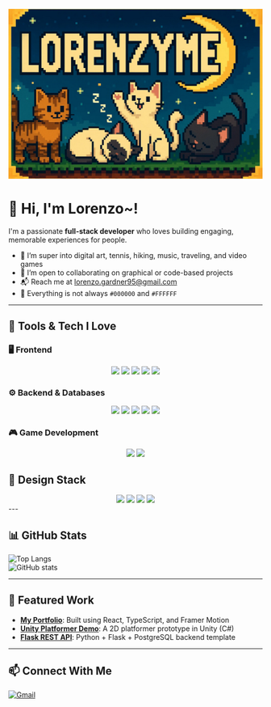 ![Banner](./Banner.png)

# 👋 Hi, I'm Lorenzo~!

I'm a passionate **full-stack developer** who loves building engaging, memorable experiences for people.  

- 👀 I’m super into digital art, tennis, hiking, music, traveling, and video games  
- 💞 I’m open to collaborating on graphical or code-based projects  
- 📬 Reach me at [lorenzo.gardner95@gmail.com](mailto:lorenzo.gardner95@gmail.com)  
- 🎨 Everything is not always `#000000` and `#FFFFFF`  

---

## 🧠 Tools & Tech I Love

### 🖥️ Frontend

<div align="center">
  <img src="https://img.shields.io/badge/JavaScript-323330?style=for-the-badge&logo=javascript&logoColor=F7DF1E"/>
  <img src="https://img.shields.io/badge/TypeScript-007ACC?style=for-the-badge&logo=typescript&logoColor=white"/>
  <img src="https://img.shields.io/badge/React-20232A?style=for-the-badge&logo=react&logoColor=61DAFB"/>
  <img src="https://img.shields.io/badge/Redux-593D88?style=for-the-badge&logo=redux&logoColor=white"/>
  <img src="https://img.shields.io/badge/Tailwind_CSS-38B2AC?style=for-the-badge&logo=tailwind-css&logoColor=white"/>
</div>

### ⚙️ Backend & Databases

<div align="center">
  <img src="https://img.shields.io/badge/Python-3670A0?style=for-the-badge&logo=python&logoColor=FFD43B"/>
  <img src="https://img.shields.io/badge/Flask-000000?style=for-the-badge&logo=flask&logoColor=white"/>
  <img src="https://img.shields.io/badge/Express.js-404D59?style=for-the-badge&logo=express&logoColor=white"/>
  <img src="https://img.shields.io/badge/PostgreSQL-316192?style=for-the-badge&logo=postgresql&logoColor=white"/>
  <img src="https://img.shields.io/badge/Firebase-FFCA28?style=for-the-badge&logo=firebase&logoColor=black"/>
</div>

### 🎮 Game Development

<div align="center">
  <img src="https://img.shields.io/badge/C%23-239120?style=for-the-badge&logo=csharp&logoColor=white"/>
  <img src="https://img.shields.io/badge/Unity-000000?style=for-the-badge&logo=unity&logoColor=white"/>
</div>

## 🎨 Design Stack

<div align="center">
  <img src="https://img.shields.io/badge/Figma-F24E1E?style=for-the-badge&logo=figma&logoColor=white"/>
  <img src="https://img.shields.io/badge/Clip%20Studio%20Paint-000000?style=for-the-badge&logo=clipstudiopaint&logoColor=white"/>
  <img src="https://img.shields.io/badge/Adobe%20Photoshop-31A8FF?style=for-the-badge&logo=adobe-photoshop&logoColor=white"/>
  <img src="https://img.shields.io/badge/Blender-F5792A?style=for-the-badge&logo=blender&logoColor=white"/>
</div>
---

## 📊 GitHub Stats

![Top Langs](https://github-readme-stats.vercel.app/api/top-langs/?username=yourusername&layout=compact&theme=dark)  
![GitHub stats](https://github-readme-stats.vercel.app/api?username=yourusername&show_icons=true&theme=dark)

---

## 🌟 Featured Work

- [**My Portfolio**](#): Built using React, TypeScript, and Framer Motion  
- [**Unity Platformer Demo**](#): A 2D platformer prototype in Unity (C#)  
- [**Flask REST API**](#): Python + Flask + PostgreSQL backend template  

---

## 📫 Connect With Me

<a href="mailto:lorenzo.gardner95@gmail.com">
  <img src="https://img.shields.io/badge/Gmail-D14836?style=for-the-badge&logo=gmail&logoColor=white" alt="Gmail" height="40">
</a>
